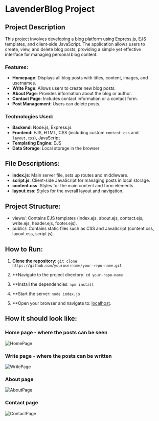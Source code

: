# LavenderBlog Project
 
## Project Description

This project involves developing a blog platform using Express.js, EJS templates, and client-side JavaScript. The application allows users to create, view, and delete blog posts, providing a simple yet effective interface for managing personal blog content.

### Features:
- **Homepage**: Displays all blog posts with titles, content, images, and usernames.
- **Write Page**: Allows users to create new blog posts.
- **About Page**: Provides information about the blog or author.
- **Contact Page**: Includes contact information or a contact form.
- **Post Management**: Users can delete posts.

### Technologies Used:
- **Backend**: Node.js, Express.js
- **Frontend**: EJS, HTML, CSS (including custom `content.css` and `layout.css`), JavaScript
- **Templating Engine**: EJS
- **Data Storage**: Local storage in the browser

## File Descriptions:
- **index.js**: Main server file, sets up routes and middleware.
- **script.js**: Client-side JavaScript for managing posts in local storage.
- **content.css**: Styles for the main content and form elements.
- **layout.css**: Styles for the overall layout and navigation.

## Project Structure:
- views/: Contains EJS templates (index.ejs, about.ejs, contact.ejs, write.ejs, header.ejs, footer.ejs).
- public/: Contains static files such as CSS and JavaScript (content.css, layout.css, script.js).

## How to Run:
1. **Clone the repository**:
   `git clone https://github.com/yourusername/your-repo-name.git`

2. **Navigate to the project directory:
    `cd your-repo-name`

3. **Install the dependencies:
    `npm install`

4. **Start the server:
    `node index.js` 

5. **Open your browser and navigate to:
    [localhost](http://localhost:3000).

## How it should look like:
### Home page - where the posts can be seen
 ![HomePage](HomePage.png)

### Write page - where the posts can be written
 ![WritePage](WritePage.png)

### About page 
 ![AboutPage](AboutPage.png)
 
### Contact page
 ![ContactPage](ContactPage.png)

